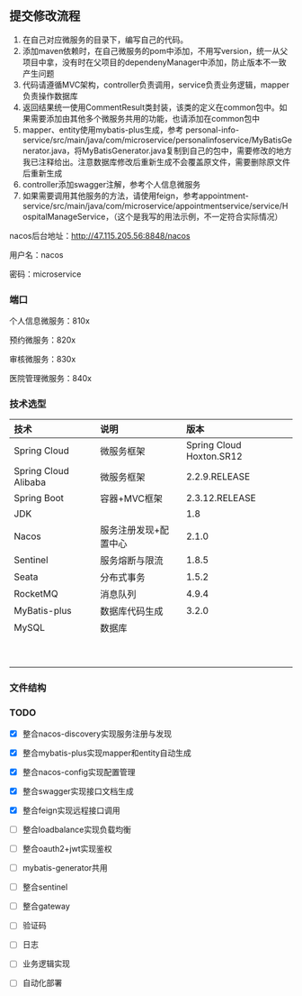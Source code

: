 ## 提交修改流程

1. 在自己对应微服务的目录下，编写自己的代码。
2. 添加maven依赖时，在自己微服务的pom中添加，不用写version，统一从父项目中拿，没有时在父项目的dependenyManager中添加，防止版本不一致产生问题
3. 代码请遵循MVC架构，controller负责调用，service负责业务逻辑，mapper负责操作数据库
4. 返回结果统一使用CommentResult类封装，该类的定义在common包中。如果需要添加由其他多个微服务共用的功能，也请添加在common包中
5. mapper、entity使用mybatis-plus生成，参考 personal-info-service/src/main/java/com/microservice/personalinfoservice/MyBatisGenerator.java，将MyBatisGenerator.java复制到自己的包中，需要修改的地方我已注释给出。注意数据库修改后重新生成不会覆盖原文件，需要删除原文件后重新生成
6. controller添加swagger注解，参考个人信息微服务
7. 如果需要调用其他服务的方法，请使用feign，参考appointment-service/src/main/java/com/microservice/appointmentservice/service/HospitalManageService，（这个是我写的用法示例，不一定符合实际情况）





nacos后台地址：http://47.115.205.56:8848/nacos

用户名：nacos 

密码：microservice



### 端口

个人信息微服务：810x

预约微服务：820x

审核微服务：830x

医院管理微服务：840x



### 技术选型

| 技术                 | 说明                  | 版本                     |
| :------------------- | :-------------------- | :----------------------- |
| Spring Cloud         | 微服务框架            | Spring Cloud Hoxton.SR12 |
| Spring Cloud Alibaba | 微服务框架            | 2.2.9.RELEASE            |
| Spring Boot          | 容器+MVC框架          | 2.3.12.RELEASE           |
| JDK                  |                       | 1.8                      |
| Nacos                | 服务注册发现+配置中心 | 2.1.0                    |
| Sentinel             | 服务熔断与限流        | 1.8.5                    |
| Seata                | 分布式事务            | 1.5.2                    |
| RocketMQ             | 消息队列              | 4.9.4                    |
| MyBatis-plus         | 数据库代码生成        | 3.2.0                    |
| MySQL                | 数据库                |                          |
|                      |                       |                          |
|                      |                       |                          |
|                      |                       |                          |
|                      |                       |                          |
|                      |                       |                          |
|                      |                       |                          |
|                      |                       |                          |
|                      |                       |                          |
|                      |                       |                          |





### 文件结构





### TODO

- [x] 整合nacos-discovery实现服务注册与发现
- [x] 整合mybatis-plus实现mapper和entity自动生成
- [x] 整合nacos-config实现配置管理
- [x] 整合swagger实现接口文档生成
- [x] 整合feign实现远程接口调用
- [ ] 整合loadbalance实现负载均衡
- [ ] 整合oauth2+jwt实现鉴权
- [ ] mybatis-generator共用
- [ ] 整合sentinel
- [ ] 整合gateway
- [ ] 验证码
- [ ] 日志
- [ ] 业务逻辑实现
- [ ] 自动化部署



